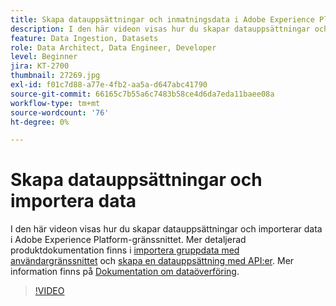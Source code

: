```yaml
---
title: Skapa datauppsättningar och inmatningsdata i Adobe Experience Platform
description: I den här videon visas hur du skapar datauppsättningar och importerar data i Adobe Experience Platform-gränssnittet.
feature: Data Ingestion, Datasets
role: Data Architect, Data Engineer, Developer
level: Beginner
jira: KT-2700
thumbnail: 27269.jpg
exl-id: f01c7d88-a77e-4fb2-aa5a-d647abc41790
source-git-commit: 66165c7b55a6c7483b58ce4d6da7eda11baee08a
workflow-type: tm+mt
source-wordcount: '76'
ht-degree: 0%

---
```


# Skapa datauppsättningar och importera data

I den här videon visas hur du skapar datauppsättningar och importerar data i Adobe Experience Platform-gränssnittet. Mer detaljerad produktdokumentation finns i [importera gruppdata med användargränssnittet](https://experienceleague.adobe.com/docs/experience-platform/ingestion/tutorials/ingest-batch-data.html) och [skapa en datauppsättning med API:er](https://experienceleague.adobe.com/docs/experience-platform/catalog/datasets/create.html). Mer information finns på [Dokumentation om dataöverföring](https://experienceleague.adobe.com/docs/experience-platform/ingestion/home.html).

>[!VIDEO](https://video.tv.adobe.com/v/27269?learn=on)


